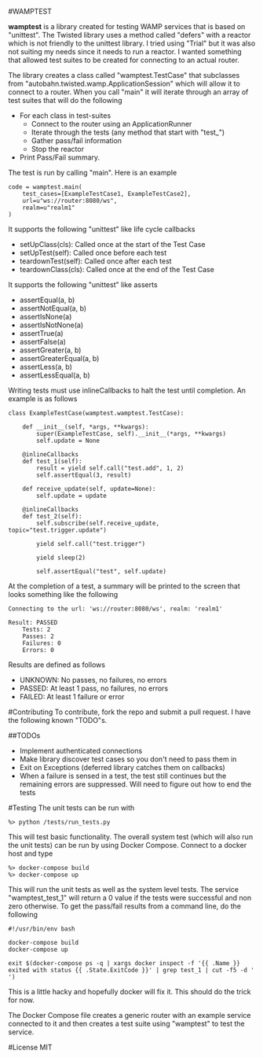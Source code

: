 #WAMPTEST

**wamptest** is a library created for testing WAMP services that is based on "unittest".  The Twisted library uses a
method called "defers" with a reactor which is not friendly to the unittest library.  I tried using "Trial" but it was
also not suiting my needs since it needs to run a reactor.  I wanted something that allowed test suites to be created
for connecting to an actual router.

The library creates a class called "wamptest.TestCase" that subclasses from "autobahn.twisted.wamp.ApplicationSession" 
which will allow it to connect to a router.  When you call "main" it will iterate through an array of test suites
that will do the following

  - For each class in test-suites
    - Connect to the router using an ApplicationRunner
    - Iterate through the tests (any method that start with "test_")
    - Gather pass/fail information
    - Stop the reactor
  - Print Pass/Fail summary.
  
The test is run by calling "main".  Here is an example

    code = wamptest.main(
        test_cases=[ExampleTestCase1, ExampleTestCase2],
        url=u"ws://router:8080/ws",
        realm=u"realm1"
    )
    
It supports the following "unittest" like life cycle callbacks

  - setUpClass(cls): Called once at the start of the Test Case
  - setUpTest(self): Called once before each test
  - teardownTest(self): Called once after each test
  - teardownClass(cls): Called once at the end of the Test Case
    
It supports the following "unittest" like asserts

  - assertEqual(a, b)
  - assertNotEqual(a, b)
  - assertIsNone(a)
  - assertIsNotNone(a)
  - assertTrue(a)
  - assertFalse(a)
  - assertGreater(a, b)
  - assertGreaterEqual(a, b)
  - assertLess(a, b)
  - assertLessEqual(a, b)
  
Writing tests must use inlineCallbacks to halt the test until completion.  An example is as follows

    class ExampleTestCase(wamptest.wamptest.TestCase):
    
        def __init__(self, *args, **kwargs):
            super(ExampleTestCase, self).__init__(*args, **kwargs)
            self.update = None
    
        @inlineCallbacks
        def test_1(self):
            result = yield self.call("test.add", 1, 2)
            self.assertEqual(3, result)
    
        def receive_update(self, update=None):
            self.update = update
    
        @inlineCallbacks
        def test_2(self):
            self.subscribe(self.receive_update, topic="test.trigger.update")
    
            yield self.call("test.trigger")
    
            yield sleep(2)
    
            self.assertEqual("test", self.update)

At the completion of a test, a summary will be printed to the screen that looks something like the following

    Connecting to the url: 'ws://router:8080/ws', realm: 'realm1'

    Result: PASSED
        Tests: 2
        Passes: 2
        Failures: 0
        Errors: 0

Results are defined as follows

  - UNKNOWN: No passes, no failures, no errors
  - PASSED: At least 1 pass, no failures, no errors
  - FAILED: At least 1 failure or error

#Contributing
To contribute, fork the repo and submit a pull request.  I have the following known "TODO"s.

##TODOs

  - Implement authenticated connections
  - Make library discover test cases so you don't need to pass them in
  - Exit on Exceptions (deferred library catches them on callbacks)
  - When a failure is sensed in a test, the test still continues but the remaining errors are suppressed.  Will need
    to figure out how to end the tests

#Testing
The unit tests can be run with

    %> python /tests/run_tests.py
    
This will test basic functionality.  The overall system test (which will also run the unit tests) can be run by using
Docker Compose.  Connect to a docker host and type

    %> docker-compose build
    %> docker-compose up
    
This will run the unit tests as well as the system level tests.  The service "wamptest_test_1" will return a 0 value
if the tests were successful and non zero otherwise.  To get the pass/fail results from a command line, do the following

    #!/usr/bin/env bash
    
    docker-compose build
    docker-compose up
    
    exit $(docker-compose ps -q | xargs docker inspect -f '{{ .Name }} exited with status {{ .State.ExitCode }}' | grep test_1 | cut -f5 -d ' ')

This is a little hacky and hopefully docker will fix it.  This should do the trick for now.

The Docker Compose file creates a generic router with an example service connected to it and then creates a test suite 
using "wamptest" to test the service.

#License
MIT